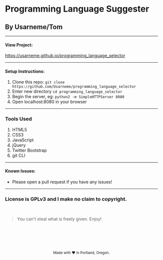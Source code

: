 # Programming Language Suggester
## By Usarneme/Tom

---
#### View Project:

https://usarneme.github.io/programming_language_selector

---
#### Setup Instructions:
1. Clone this repo: `git clone https://github.com/Usarneme/programming_language_selector`
2. Enter new directory `cd programming_language_selector`
3. Begin the server, eg: `python2 -m SimpleHTTPServer 8080`
4. Open localhost:8080 in your browser
---
### Tools Used
1. HTML5
2. CSS3
3. JavaScript
4. jQuery
5. Twitter Bootstrap
6. git CLI

---
#### Known Issues:
* Please open a pull request if you have any issues!
---
### License is GPLv3 and I make no claim to copyright. 
<br />

> You can't steal what is freely given. Enjoy!

<br />
<br />
<br />
<br />
<p align="center">
  <small>Made with ❤️ in Portland, Oregon. </small>
</p>